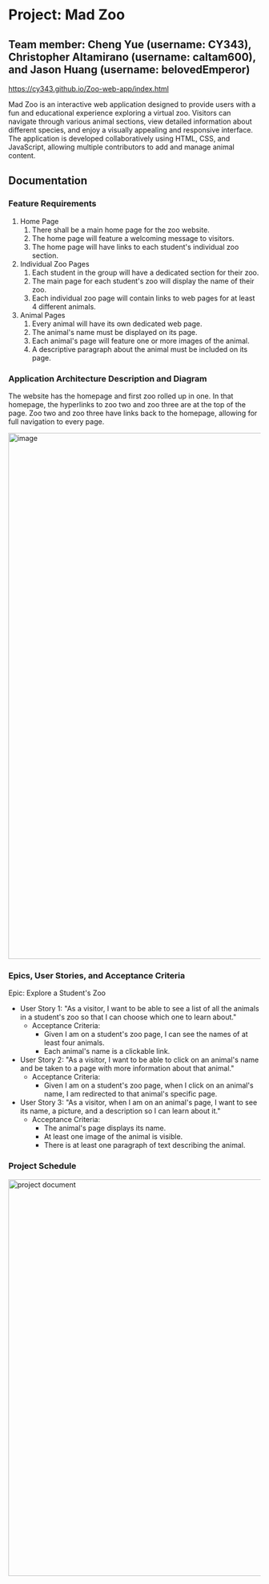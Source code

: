 # Project: Mad Zoo
## Team member: Cheng Yue (username: CY343), Christopher Altamirano (username: caltam600), and Jason Huang (username: belovedEmperor)

https://cy343.github.io/Zoo-web-app/index.html

Mad Zoo is an interactive web application designed to provide users with a fun and educational experience exploring a virtual zoo. Visitors can navigate through various animal sections, view detailed information about different species, and enjoy a visually appealing and responsive interface. The application is developed collaboratively using HTML, CSS, and JavaScript, allowing multiple contributors to add and manage animal content.

## Documentation
### Feature Requirements
1. Home Page
	1. There shall be a main home page for the zoo website.
	2. The home page will feature a welcoming message to visitors.
	3. The home page will have links to each student's individual zoo section.
2. Individual Zoo Pages
	1. Each student in the group will have a dedicated section for their zoo.
	2. The main page for each student's zoo will display the name of their zoo.
	3. Each individual zoo page will contain links to web pages for at least 4 different animals.
3. Animal Pages
	1. Every animal will have its own dedicated web page.
	2. The animal's name must be displayed on its page.
	3. Each animal's page will feature one or more images of the animal.
	4. A descriptive paragraph about the animal must be included on its page.


### Application Architecture Description and Diagram
The website has the homepage and first zoo rolled up in one.
In that homepage, the hyperlinks to zoo two and zoo three are at the top of the page.
Zoo two and zoo three have links back to the homepage, allowing for full navigation to every page.

<img width="897" height="1048" alt="image" src="https://github.com/user-attachments/assets/f1f9f67c-f5aa-40f8-8f03-4ca81f3ab46a" />

### Epics, User Stories, and Acceptance Criteria
Epic: Explore a Student's Zoo
- User Story 1: "As a visitor, I want to be able to see a list of all the animals in a student's zoo so that I can choose which one to learn about."
	- Acceptance Criteria:
		- Given I am on a student's zoo page, I can see the names of at least four animals.
		- Each animal's name is a clickable link.
- User Story 2: "As a visitor, I want to be able to click on an animal's name and be taken to a page with more information about that animal."
	- Acceptance Criteria:
		- Given I am on a student's zoo page, when I click on an animal's name, I am redirected to that animal's specific page.
- User Story 3: "As a visitor, when I am on an animal's page, I want to see its name, a picture, and a description so I can learn about it."
	- Acceptance Criteria:
		- The animal's page displays its name.
		- At least one image of the animal is visible.
		- There is at least one paragraph of text describing the animal.

### Project Schedule
<img width="1295" height="790" alt="project document" src="https://github.com/user-attachments/assets/79104877-badd-44a7-87a5-afe4bc32c3a1" />

